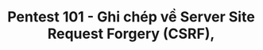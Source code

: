 ---
layout: post
title: "Pentest 101 - Ghi chép về Server Site Request Forgery (CSRF),"
categories: job
tags: ['Security']
image: assets/img/2025/02/12/0-sql-injection-intro.png
---